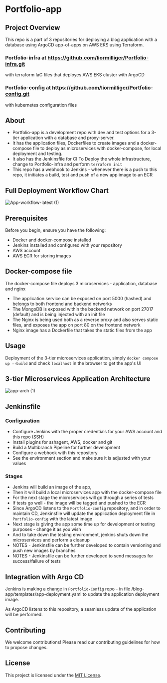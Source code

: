 # Portfolio-app

## Project Overview

This repo is a part of 3 repositories for deploying a blog application with a database using ArgoCD app-of-apps on AWS EKS using Terraform.

### Portfolio-infra at https://github.com/liormilliger/Portfolio-infra.git

with terraform IaC files that deployes AWS EKS cluster with ArgoCD

### Portfolio-config at https://github.com/liormilliger/Portfolio-config.git

with kubernetes configuration files

## About

- Portfolio-app is a development repo with dev and test options for a 3-tier application with a database and proxy-server.
- It has the application files, Dockerfiles to create images and a docker-compose file to deploy as microservices with docker-compose,
for local deployment and testing.
- It also has the Jenkinsfile for CI
To Deploy the whole infrastructure, change to Portfolio-infra and perform `terraform init`
- This repo has a webhook to Jenkins - whenever there is a push to this repo, it initiates a build, test and push of a new app image to an ECR


## Full Deployment Workflow Chart



![App-workflow-latest (1)](https://github.com/liormilliger/Portfolio-app/assets/64707466/adac4211-e244-48ab-9130-570513cc9f0e)

## Prerequisites

Before you begin, ensure you have the following:
- Docker and docker-compose installed
- Jenkins installed and configured with your repository
- AWS account
- AWS ECR for storing images

## Docker-compose file

The docker-compose file deploys 3 microservices - application, database and nginx
- The application service can be exposed on port 5000 (hashed) and belongs to both frontend and backend networks
- The MongoDB is exposed within the backend network on port 27017 (default) and is being injected with an init file
- The Nginx is being used both as a reverse proxy and also serves static files, and exposes the app on port 80 on the frontend network
- Nginx image has a Dockerfile that takes the static files from the app

## Usage

Deployment of the 3-tier microservices application, simply `docker compose up --build`
and check `localhost` in the browser to get the app's UI

## 3-tier Microservices Application Architecture

![app-arch (1)](https://github.com/liormilliger/Portfolio-app/assets/64707466/071a66ba-35e3-4e59-9640-ffcc52f020f2)


## Jenkinsfile
### Configuration
- Configure Jenkins with the proper credentials for your AWS account and this repo (SSH)
- Install plugins for sshagent, AWS, docker and git
- Build a Multibranch Pipeline for further development
- Configure a webhook with this repository
- See the environment section and make sure it is adjusted with your values

### Stages

- Jenkins will build an image of the app,
- Then it will build a local microservices app with the docker-compose file
- For the next stage the microservices will go through a series of tests
- If tests go well - the image will be tagged and pushed to the ECR
- Since ArgoCD listens to the `Portfolio-config` repository, and in order to maintain CD, Jenkinsfile will update the application deployment file in `Portfolio-config` with the latest image
- Next stage is giving the app some time up for development or testing purposes - change it as you wish
- And to take down the testing environment, jenkins shuts down the microservices and perform a cleanup
- NOTES - Jenkinsfile can be further developed to contain versioning and push new images by branches
- NOTES - Jenkinsfile can be further developed to send messages for success/failure of tests



## Integration with Argo CD

Jenkins is making a change in `Portfolio-Config` repo - in file /blog-app/templates/app-deployment.yaml to update the application deployment image.

As ArgoCD listens to this repository, a seamless update of the application will be performed.

## Contributing

We welcome contributions! Please read our contributing guidelines for how to propose changes.

## License

This project is licensed under the [MIT License](LICENSE).
